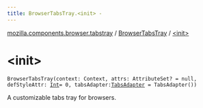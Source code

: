 ```yaml
---
title: BrowserTabsTray.<init> - 
---
```


[mozilla.components.browser.tabstray](../index.html) / [BrowserTabsTray](index.html) / [&lt;init&gt;](./-init-.html)

# &lt;init&gt;

`BrowserTabsTray(context: Context, attrs: AttributeSet? = null, defStyleAttr: `[`Int`](https://kotlinlang.org/api/latest/jvm/stdlib/kotlin/-int/index.html)` = 0, tabsAdapter: `[`TabsAdapter`](../-tabs-adapter/index.html)` = TabsAdapter())`

A customizable tabs tray for browsers.

